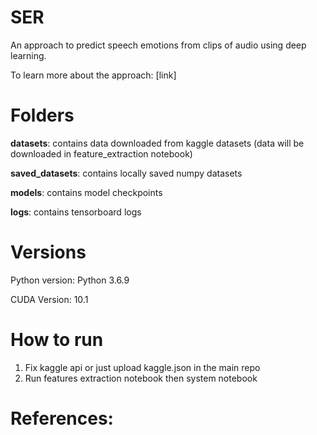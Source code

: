# SER
An approach to predict speech emotions from clips of audio using deep learning.

To learn more about the approach: [link]

# Folders
**datasets**: contains data downloaded from kaggle datasets (data will be downloaded in feature_extraction notebook)

**saved_datasets**: contains locally saved numpy datasets

**models**: contains model checkpoints

**logs**: contains tensorboard logs

# Versions
Python version: Python 3.6.9

CUDA Version: 10.1

# How to run
1. Fix kaggle api or just upload kaggle.json in the main repo
2. Run features extraction notebook then system notebook


# References:
